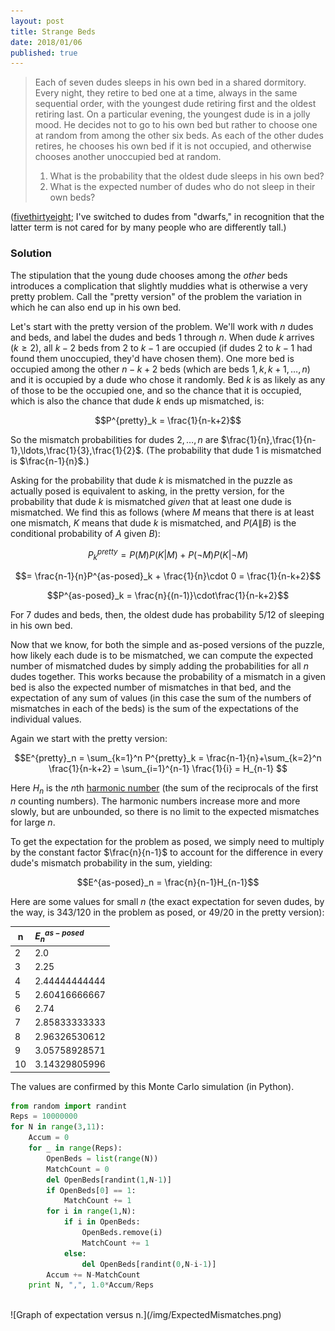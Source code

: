 ```yaml
---
layout: post
title: Strange Beds
date: 2018/01/06
published: true
---
```


>Each of seven dudes sleeps in his own bed in a shared dormitory. Every night, they retire to bed one at a time, always in the same sequential order, with the youngest dude retiring first and the oldest retiring last. On a particular evening, the youngest dude is in a jolly mood. He decides not to go to his own bed but rather to choose one at random from among the other six beds. As each of the other dudes retires, he chooses his own bed if it is not occupied, and otherwise chooses another unoccupied bed at random.
>
>1. What is the probability that the oldest dude sleeps in his own bed?
>2. What is the expected number of dudes who do not sleep in their own beds?

<!--more-->

([fivethirtyeight](https://fivethirtyeight.com/features/where-will-the-seven-dwarfs-sleep-tonight/); I've switched to dudes from "dwarfs," in recognition that the latter term is not cared for by many people who are differently tall.)

### Solution

The stipulation that the young dude chooses among the _other_ beds introduces a complication that slightly muddies what is otherwise a very pretty problem. Call the "pretty version" of the problem the variation in which he can also end up in his own bed. 

Let's start with the pretty version of the problem. We'll work with $n$ dudes and beds, and label the dudes and beds $1$ through $n$.
When dude $k$ arrives ($k\geq 2$), all $k-2$ beds from $2$ to $k-1$ are occupied (if dudes $2$ to $k-1$ had found them unoccupied, they'd have chosen them). One more bed is occupied among the other $n-k+2$ beds (which are beds $1,k,k+1,\ldots,n$) and it is occupied by a dude who chose it randomly. Bed $k$ is as likely as any of those to be the occupied one, and so the chance that it is occupied, which is also the chance that dude $k$ ends up mismatched, is:

$$P^{pretty}_k = \frac{1}{n-k+2}$$

So the mismatch probabilities for dudes $2,\ldots,n$ are $\frac{1}{n},\frac{1}{n-1},\ldots,\frac{1}{3},\frac{1}{2}$. (The probability that dude $1$ is mismatched is $\frac{n-1}{n}$.)

Asking for the probability that dude $k$ is mismatched in the puzzle as actually posed is equivalent to asking, in the pretty version, for the probability that dude $k$ is mismatched _given_ that at least one dude is mismatched. We find this as follows (where $M$ means that there is at least one mismatch, $K$ means that dude $k$ is mismatched, and $P(A\|B)$ is the conditional probability of $A$ given $B$):

$$P^{pretty}_k = P(M)P(K|M) + P(\neg M)P(K | \neg M)$$

$$= \frac{n-1}{n}P^{as-posed}_k + \frac{1}{n}\cdot 0 = \frac{1}{n-k+2}$$

$$P^{as-posed}_k = \frac{n}{(n-1)}\cdot\frac{1}{n-k+2}$$

For $7$ dudes and beds, then, the oldest dude has probability $5/12$ of sleeping in his own bed.

Now that we know, for both the simple and as-posed versions of the puzzle, how likely each dude is to be mismatched, we can compute the expected number of mismatched dudes by simply adding the probabilities for all $n$ dudes together. This works because the probability of a mismatch in a given bed is also the expected number of mismatches in that bed, and the expectation of any sum of values (in this case the sum of the numbers of mismatches in each of the beds) is the sum of the expectations of the individual values.

Again we start with the pretty version:

$$E^{pretty}_n = \sum_{k=1}^n P^{pretty}_k
= \frac{n-1}{n}+\sum_{k=2}^n \frac{1}{n-k+2} 
= \sum_{i=1}^{n-1} \frac{1}{i} = H_{n-1}
$$

Here $H_n$ is the $n$th [harmonic number](http://mathworld.wolfram.com/HarmonicSeries.html) (the sum of the reciprocals of the first $n$ counting numbers). The harmonic numbers increase more and more slowly, but are unbounded, so there is no limit to the expected mismatches for large $n$.

To get the expectation for the problem as posed, we simply need to multiply by the constant factor $\frac{n}{n-1}$ to account for the difference in every dude's mismatch probability in the sum, yielding:

$$E^{as-posed}_n = \frac{n}{n-1}H_{n-1}$$

Here are some values for small $n$ (the exact expectation for seven dudes, by the way, is $343/120$ in the problem as posed, or $49/20$ in the pretty version):

n | $E^{as-posed}_n$
--- |:---
2 | 2.0
3 | 2.25
4 | 2.44444444444
5 | 2.60416666667
6 | 2.74
7 | 2.85833333333
8 | 2.96326530612
9 | 3.05758928571
10 | 3.14329805996

The values are confirmed by this Monte Carlo simulation (in Python).

```python
from random import randint
Reps = 10000000
for N in range(3,11):
	Accum = 0
	for _ in range(Reps):
		OpenBeds = list(range(N))
		MatchCount = 0
		del OpenBeds[randint(1,N-1)]
		if OpenBeds[0] == 1:
			MatchCount += 1
		for i in range(1,N):
			if i in OpenBeds:
				OpenBeds.remove(i)
				MatchCount += 1
			else:
				del OpenBeds[randint(0,N-i-1)]
		Accum += N-MatchCount
	print N, ",", 1.0*Accum/Reps
```
<br>
![Graph of expectation versus n.](/img/ExpectedMismatches.png)

<br>
